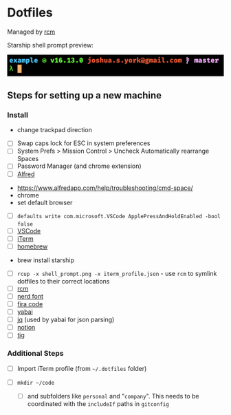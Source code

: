 # Dotfiles

Managed by [rcm](https://github.com/thoughtbot/rcm)

Starship shell prompt preview:

![Josh York Starship shell prompt](shell_prompt.png)

## Steps for setting up a new machine

### Install

- change trackpad direction
- [ ] Swap caps lock for ESC in system preferences
- [ ] System Prefs > Mission Control > Uncheck Automatically rearrange Spaces
- [ ] Password Manager (and chrome extension)
- [ ] [Alfred](https://www.alfredapp.com/)
- https://www.alfredapp.com/help/troubleshooting/cmd-space/
- chrome
- set default browser
- [ ] `defaults write com.microsoft.VSCode ApplePressAndHoldEnabled -bool false`
- [ ] [VSCode](https://code.visualstudio.com/download)
- [ ] [iTerm](https://iterm2.com/version3.html)
- [ ] [homebrew](https://docs.brew.sh/Installation)
- brew install starship
- [ ] `rcup -x shell_prompt.png -x iterm_profile.json` - use `rcm` to symlink dotfiles to their correct locations
- [ ] [rcm](https://github.com/thoughtbot/rcm)
- [ ] [nerd font](https://www.nerdfonts.com/font-downloads)
- [ ] [fira code](https://github.com/tonsky/FiraCode)
- [ ] [yabai](https://github.com/koekeishiya/yabai#installation-and-configuration)
- [ ] [jq](https://formulae.brew.sh/formula/jq) (used by yabai for json parsing)
- [ ] [notion](https://www.notion.so/desktop)
- [ ] [tig](https://formulae.brew.sh/formula/tig)

### Additional Steps

- [ ] Import iTerm profile (from `~/.dotfiles` folder)

- [ ] `mkdir ~/code`
  - [ ] and subfolders like `personal` and "`company`". This needs to be coordinated with
        the `includeIf` paths in `gitconfig`
